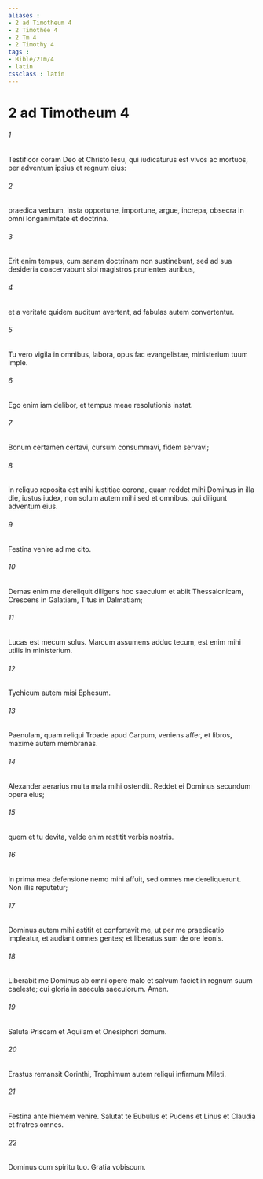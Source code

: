 ```yaml
---
aliases : 
- 2 ad Timotheum 4
- 2 Timothée 4
- 2 Tm 4
- 2 Timothy 4
tags : 
- Bible/2Tm/4
- latin
cssclass : latin
---
```


# 2 ad Timotheum 4

###### 1
Testificor coram Deo et Christo Iesu, qui iudicaturus est vivos ac mortuos, per adventum ipsius et regnum eius: 
###### 2
praedica verbum, insta opportune, importune, argue, increpa, obsecra in omni longanimitate et doctrina. 
###### 3
Erit enim tempus, cum sanam doctrinam non sustinebunt, sed ad sua desideria coacervabunt sibi magistros prurientes auribus, 
###### 4
et a veritate quidem auditum avertent, ad fabulas autem convertentur. 
###### 5
Tu vero vigila in omnibus, labora, opus fac evangelistae, ministerium tuum imple.
###### 6
Ego enim iam delibor, et tempus meae resolutionis instat. 
###### 7
Bonum certamen certavi, cursum consummavi, fidem servavi; 
###### 8
in reliquo reposita est mihi iustitiae corona, quam reddet mihi Dominus in illa die, iustus iudex, non solum autem mihi sed et omnibus, qui diligunt adventum eius.
###### 9
Festina venire ad me cito. 
###### 10
Demas enim me dereliquit diligens hoc saeculum et abiit Thessalonicam, Crescens in Galatiam, Titus in Dalmatiam; 
###### 11
Lucas est mecum solus. Marcum assumens adduc tecum, est enim mihi utilis in ministerium. 
###### 12
Tychicum autem misi Ephesum. 
###### 13
Paenulam, quam reliqui Troade apud Carpum, veniens affer, et libros, maxime autem membranas. 
###### 14
Alexander aerarius multa mala mihi ostendit. Reddet ei Dominus secundum opera eius; 
###### 15
quem et tu devita, valde enim restitit verbis nostris.
###### 16
In prima mea defensione nemo mihi affuit, sed omnes me dereliquerunt. Non illis reputetur; 
###### 17
Dominus autem mihi astitit et confortavit me, ut per me praedicatio impleatur, et audiant omnes gentes; et liberatus sum de ore leonis. 
###### 18
Liberabit me Dominus ab omni opere malo et salvum faciet in regnum suum caeleste; cui gloria in saecula saeculorum. Amen.
###### 19
Saluta Priscam et Aquilam et Onesiphori domum. 
###### 20
Erastus remansit Corinthi, Trophimum autem reliqui infirmum Mileti. 
###### 21
Festina ante hiemem venire. Salutat te Eubulus et Pudens et Linus et Claudia et fratres omnes.
###### 22
Dominus cum spiritu tuo. Gratia vobiscum.
